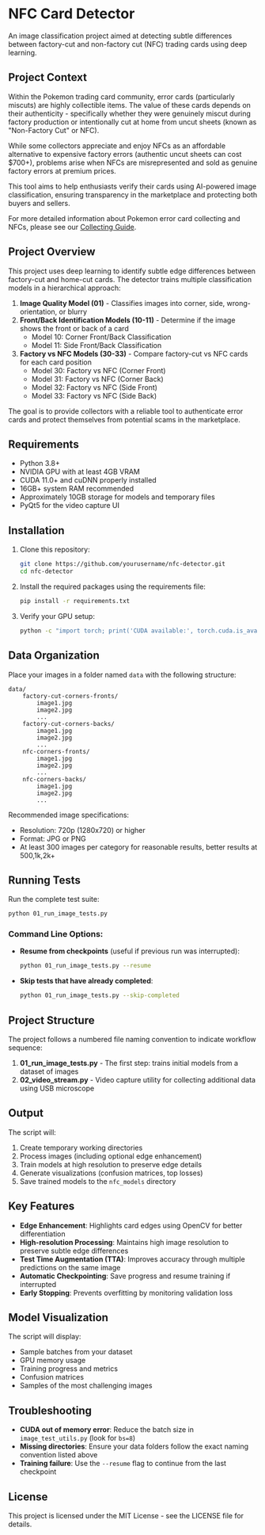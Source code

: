 # NFC Card Detector

An image classification project aimed at detecting subtle differences between factory-cut and non-factory cut (NFC) trading cards using deep learning.

## Project Context

Within the Pokemon trading card community, error cards (particularly miscuts) are highly collectible items. The value of these cards depends on their authenticity - specifically whether they were genuinely miscut during factory production or intentionally cut at home from uncut sheets (known as "Non-Factory Cut" or NFC).

While some collectors appreciate and enjoy NFCs as an affordable alternative to expensive factory errors (authentic uncut sheets can cost $700+), problems arise when NFCs are misrepresented and sold as genuine factory errors at premium prices.

This tool aims to help enthusiasts verify their cards using AI-powered image classification, ensuring transparency in the marketplace and protecting both buyers and sellers.

For more detailed information about Pokemon error card collecting and NFCs, please see our [Collecting Guide](docs/COLLECTING_GUIDE.md).

## Project Overview

This project uses deep learning to identify subtle edge differences between factory-cut and home-cut cards. The detector trains multiple classification models in a hierarchical approach:

1. **Image Quality Model (01)** - Classifies images into corner, side, wrong-orientation, or blurry
2. **Front/Back Identification Models (10-11)** - Determine if the image shows the front or back of a card
   - Model 10: Corner Front/Back Classification
   - Model 11: Side Front/Back Classification
3. **Factory vs NFC Models (30-33)** - Compare factory-cut vs NFC cards for each card position
   - Model 30: Factory vs NFC (Corner Front)
   - Model 31: Factory vs NFC (Corner Back)
   - Model 32: Factory vs NFC (Side Front)
   - Model 33: Factory vs NFC (Side Back)

The goal is to provide collectors with a reliable tool to authenticate error cards and protect themselves from potential scams in the marketplace.

## Requirements

- Python 3.8+ 
- NVIDIA GPU with at least 4GB VRAM
- CUDA 11.0+ and cuDNN properly installed
- 16GB+ system RAM recommended
- Approximately 10GB storage for models and temporary files
- PyQt5 for the video capture UI

## Installation

1. Clone this repository:
   ```bash
   git clone https://github.com/yourusername/nfc-detector.git
   cd nfc-detector
   ```

2. Install the required packages using the requirements file:
   ```bash
   pip install -r requirements.txt
   ```

3. Verify your GPU setup:
   ```bash
   python -c "import torch; print('CUDA available:', torch.cuda.is_available())"
   ```

## Data Organization

Place your images in a folder named `data` with the following structure:
```
data/
    factory-cut-corners-fronts/
        image1.jpg
        image2.jpg
        ...
    factory-cut-corners-backs/
        image1.jpg
        image2.jpg
        ...
    nfc-corners-fronts/
        image1.jpg
        image2.jpg
        ...
    nfc-corners-backs/
        image1.jpg
        image2.jpg
        ...
```

Recommended image specifications:
- Resolution: 720p (1280x720) or higher
- Format: JPG or PNG
- At least 300 images per category for reasonable results, better results at 500,1k,2k+

## Running Tests

Run the complete test suite:
```bash
python 01_run_image_tests.py
```

### Command Line Options:

- **Resume from checkpoints** (useful if previous run was interrupted):
  ```bash
  python 01_run_image_tests.py --resume
  ```

- **Skip tests that have already completed**:
  ```bash
  python 01_run_image_tests.py --skip-completed
  ```

## Project Structure

The project follows a numbered file naming convention to indicate workflow sequence:

1. **01_run_image_tests.py** - The first step: trains initial models from a dataset of images
2. **02_video_stream.py** - Video capture utility for collecting additional data using USB microscope

## Output

The script will:
1. Create temporary working directories
2. Process images (including optional edge enhancement)
3. Train models at high resolution to preserve edge details
4. Generate visualizations (confusion matrices, top losses)
5. Save trained models to the `nfc_models` directory

## Key Features

- **Edge Enhancement**: Highlights card edges using OpenCV for better differentiation
- **High-resolution Processing**: Maintains high image resolution to preserve subtle edge differences
- **Test Time Augmentation (TTA)**: Improves accuracy through multiple predictions on the same image
- **Automatic Checkpointing**: Save progress and resume training if interrupted
- **Early Stopping**: Prevents overfitting by monitoring validation loss

## Model Visualization

The script will display:
- Sample batches from your dataset
- GPU memory usage
- Training progress and metrics
- Confusion matrices
- Samples of the most challenging images

## Troubleshooting

- **CUDA out of memory error**: Reduce the batch size in `image_test_utils.py` (look for `bs=8`)
- **Missing directories**: Ensure your data folders follow the exact naming convention listed above
- **Training failure**: Use the `--resume` flag to continue from the last checkpoint

## License

This project is licensed under the MIT License - see the LICENSE file for details.
